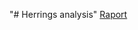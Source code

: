 "# Herrings analysis" 
[Raport](https://jakub-frieske.github.io/herrings-analysis/herrings-analysis.html)
